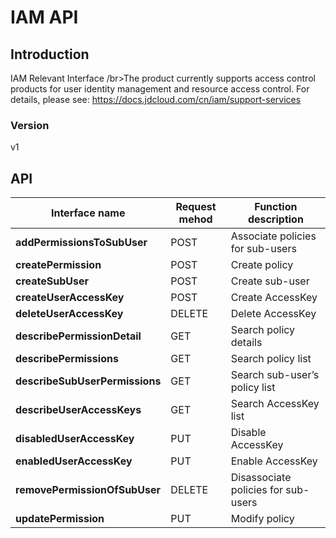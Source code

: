 # IAM API


## Introduction
IAM Relevant Interface /br>The product currently supports access control products for user identity management and resource access control. For details, please see: https://docs.jdcloud.com/cn/iam/support-services


### Version
v1


## API
|Interface name|Request mehod|Function description|
|---|---|---|
|**addPermissionsToSubUser**|POST|Associate policies for sub-users|
|**createPermission**|POST|Create policy|
|**createSubUser**|POST|Create sub-user|
|**createUserAccessKey**|POST|Create AccessKey|
|**deleteUserAccessKey**|DELETE|Delete AccessKey|
|**describePermissionDetail**|GET|Search policy details|
|**describePermissions**|GET|Search policy list|
|**describeSubUserPermissions**|GET|Search sub-user’s policy list|
|**describeUserAccessKeys**|GET|Search AccessKey list|
|**disabledUserAccessKey**|PUT|Disable AccessKey|
|**enabledUserAccessKey**|PUT|Enable AccessKey|
|**removePermissionOfSubUser**|DELETE|Disassociate policies for sub-users|
|**updatePermission**|PUT|Modify policy|
